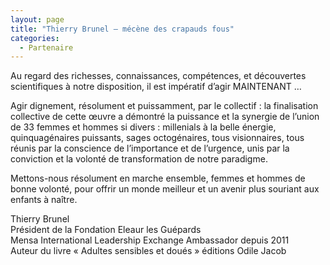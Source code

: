 ```yaml
---
layout: page
title: "Thierry Brunel – mécène des crapauds fous"
categories:
  - Partenaire
---
```

Au regard des richesses, connaissances, compétences, et découvertes scientifiques à notre disposition, il est impératif d’agir MAINTENANT … 

Agir dignement, résolument et puissamment, par le collectif : la finalisation collective de cette œuvre a démontré la puissance et la synergie de l’union de 33 femmes et hommes si divers : millenials à la belle énergie, quinquagénaires puissants, sages octogénaires, tous visionnaires, tous réunis par la conscience de l’importance et de l’urgence, unis par la conviction et la volonté de transformation de notre paradigme. 

Mettons-nous résolument en marche ensemble, femmes et hommes de bonne volonté, pour offrir un monde meilleur et un avenir plus souriant aux enfants à naître. 

Thierry Brunel  
Président de la Fondation Eleaur les Guépards  
Mensa International Leadership Exchange Ambassador depuis 2011  
Auteur du livre « Adultes sensibles et doués » éditions Odile Jacob
